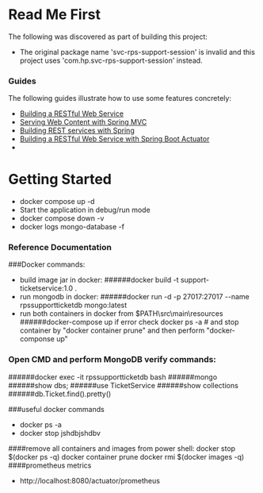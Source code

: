 # Read Me First
The following was discovered as part of building this project:

* The original package name 'svc-rps-support-session' is invalid and this project uses 'com.hp.svc-rps-support-session' instead.

### Guides
The following guides illustrate how to use some features concretely:

* [Building a RESTful Web Service](https://spring.io/guides/gs/rest-service/)
* [Serving Web Content with Spring MVC](https://spring.io/guides/gs/serving-web-content/)
* [Building REST services with Spring](https://spring.io/guides/tutorials/bookmarks/)
* [Building a RESTful Web Service with Spring Boot Actuator](https://spring.io/guides/gs/actuator-service/)
* 
# Getting Started

* docker compose up -d
* Start the application in debug/run mode
* docker compose down -v
* docker logs mongo-database -f

### Reference Documentation

###Docker commands:
* build image jar in docker:
######docker build -t support-ticketservice:1.0 .
* run mongodb in docker:
######docker run -d -p 27017:27017 --name rpssupportticketdb mongo:latest
* run both containers in docker from $PATH\src\main\resources
######docker-compose up
if error check docker ps -a # and stop container by "docker container prune" and then perform "docker-componse up"

### Open CMD and perform MongoDB verify commands:
######docker exec -it rpssupportticketdb bash
######mongo
######show dbs;
######use TicketService
######show collections
######db.Ticket.find().pretty()

###useful docker commands
* docker ps -a
* docker stop jshdbjshdbv


####remove all containers and images from power shell:
docker stop $(docker ps -q)
docker container prune
docker rmi $(docker images -q)
####prometheus metrics
* http://localhost:8080/actuator/prometheus
